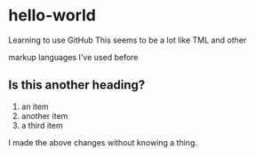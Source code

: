 # hello-world
Learning to use GitHub
This seems to be a lot like TML and other

markup languages I've used before
## Is this another heading?
1. an item
2. another item
3. a third item

I made the above changes without knowing a thing.
